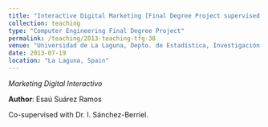 ```yaml
---
title: "Interactive Digital Marketing [Final Degree Project supervised in 2013]"
collection: teaching
type: "Computer Engineering Final Degree Project"
permalink: /teaching/2013-teaching-tfg-38
venue: "Universidad de La Laguna, Depto. de Estadística, Investigación Operativa y Computación"
date: 2013-07-19
location: "La Laguna, Spain"
---
```

*Marketing Digital Interactivo*

**Author**: Esaú Suárez Ramos

Co-supervised with Dr. I. Sánchez-Berriel.